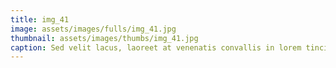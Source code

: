 ```yaml
--- 
title: img_41
image: assets/images/fulls/img_41.jpg 
thumbnail: assets/images/thumbs/img_41.jpg 
caption: Sed velit lacus, laoreet at venenatis convallis in lorem tincidunt. 
--- 
```

